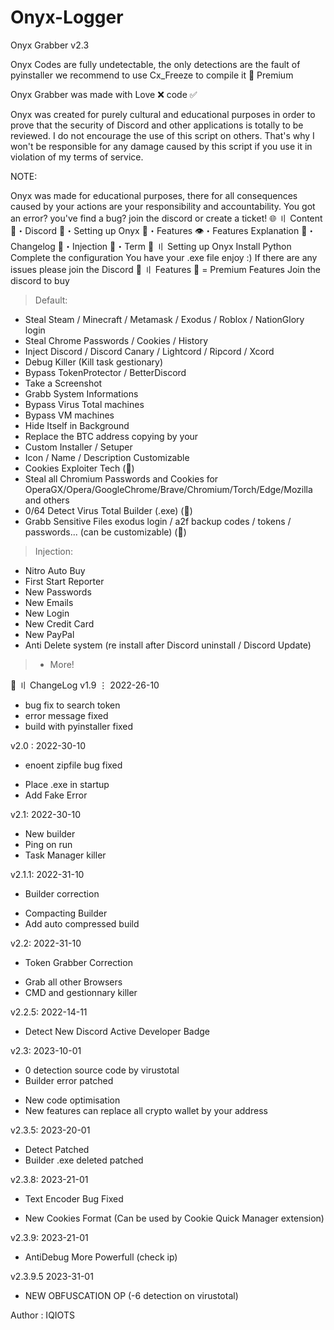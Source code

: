 # Onyx-Logger

Onyx Grabber v2.3


Onyx Codes are fully undetectable, the only detections are the fault of pyinstaller we recommend to use Cx_Freeze to compile it
💎 Premium

Onyx Grabber was made with
Love ❌ code ✅

 Onyx was created for purely cultural and educational purposes in order to prove that the security of Discord and  other applications is totally to be reviewed. I do not encourage the use of this script on others.  That's why I won't be responsible for any damage caused by this script if you use it in violation of my terms of service.

NOTE:

Onyx was made for educational purposes, there for all consequences caused by your actions are your responsibility and accountability.
You got an error? you've find a bug? join the discord or create a ticket!
🌐 〢 Content
🌌・Discord
🎉・Setting up Onyx
🔰・Features
👁️・Features Explanation
📝・Changelog
🦜・Injection
💼・Term
📁 〢 Setting up Onyx
Install Python
Complete the configuration
You have your .exe file enjoy :)
If there are any issues please join the Discord
🔰 〢 Features
💎 = Premium Features Join the discord to buy
> Default:

- Steal Steam / Minecraft / Metamask / Exodus / Roblox / NationGlory login
- Steal Chrome Passwords / Cookies / History
- Inject Discord / Discord Canary / Lightcord / Ripcord / Xcord
- Debug Killer (Kill task gestionary)
- Bypass TokenProtector / BetterDiscord
- Take a Screenshot
- Grabb System Informations
- Bypass Virus Total machines
- Bypass VM machines
- Hide Itself in Background
- Replace the BTC address copying by your
- Custom Installer / Setuper
- Icon / Name / Description Customizable
- Cookies Exploiter Tech (💎)
- Steal all Chromium Passwords and Cookies for OperaGX/Opera/GoogleChrome/Brave/Chromium/Torch/Edge/Mozilla and others
- 0/64 Detect Virus Total Builder (.exe) (💎)
- Grabb Sensitive Files exodus login / a2f backup codes / tokens / passwords... (can be customizable) (💎)



> Injection:

- Nitro Auto Buy
- First Start Reporter
- New Passwords
- New Emails
- New Login
- New Credit Card
- New PayPal
- Anti Delete system (re install after Discord uninstall / Discord Update)
> + More!


💭 〢 ChangeLog
v1.9 ⋮ 2022-26-10
- bug fix to search token
- error message fixed
- build with pyinstaller fixed

v2.0 : 2022-30-10
- enoent zipfile bug fixed
+ Place .exe in startup
+ Add Fake Error

v2.1: 2022-30-10
+ New builder
+ Ping on run
+ Task Manager killer

v2.1.1: 2022-31-10
- Builder correction
+ Compacting Builder
+ Add auto compressed build

v2.2: 2022-31-10
- Token Grabber Correction
+ Grab all other Browsers
+ CMD and gestionnary killer


v2.2.5: 2022-14-11
+ Detect New Discord Active Developer Badge


v2.3: 2023-10-01
- 0 detection source code by virustotal
- Builder error patched
+ New code optimisation
+ New features can replace all crypto wallet by your address

v2.3.5: 2023-20-01
- Detect Patched
- Builder .exe deleted patched


v2.3.8: 2023-21-01
- Text Encoder Bug Fixed
+ New Cookies Format (Can be used by Cookie Quick Manager extension)


v2.3.9: 2023-21-01
+ AntiDebug More Powerfull (check ip)


v2.3.9.5 2023-31-01
+ NEW OBFUSCATION OP (-6 detection on virustotal)


Author : IQIOTS
